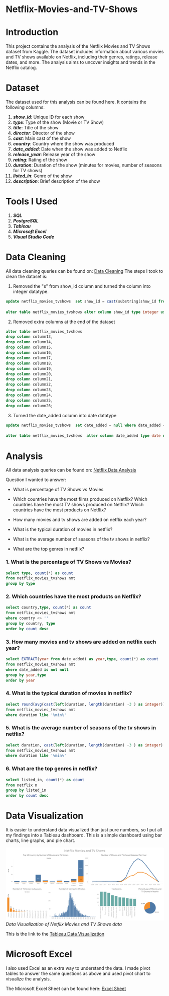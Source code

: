 # Netflix-Movies-and-TV-Shows
 
# Introduction
This project contains the analysis of the Netflix Movies and TV Shows dataset from Kaggle. The dataset includes information about various movies and TV shows available on Netflix, including their genres, ratings, release dates, and more. The analysis aims to uncover insights and trends in the Netflix catalog.


# Dataset
The dataset used for this analysis can be found here. It contains the following columns:

1. ***show_id***: Unique ID for each show
2. ***type***: Type of the show (Movie or TV Show)
3. ***title***: Title of the show
4. ***director***: Director of the show
5. ***cast***: Main cast of the show
6. ***country***: Country where the show was produced
7. ***date_added***: Date when the show was added to Netflix
8. ***release_year***: Release year of the show
9. ***rating***: Rating of the show
10. ***duration***: Duration of the show (minutes for movies, number of seasons for TV shows)
11. ***listed_in***: Genre of the show
12. ***description***: Brief description of the show

# Tools I Used
1. ***SQL***
2. ***PostgreSQL***
3. ***Tableau***
4. ***Microsoft Excel***
5. ***Visual Studio Code***

# Data Cleaning
All data cleaning queries can be found on:
[Data Cleaning](/sql%20scripts/Data%20Cleaning.sql)
The steps I took to clean the dataset is:

1. Removed the "s" from show_id column and turned the column into integer datatype.
```sql
update netflix_movies_tvshows  set show_id = cast(substring(show_id from 2) as integer);

alter table netflix_movies_tvshows alter column show_id type integer using show_id::integer;
```

2. Removed extra columns at the end of the dataset 
```sql
alter table netflix_movies_tvshows 
drop column column13,
drop column column14,
drop column column15,
drop column column16,
drop column column17,
drop column column18,
drop column column19,
drop column column20,
drop column column21,
drop column column22,
drop column column23,
drop column column24,
drop column column25,
drop column column26;
```

3. Turned the date_added column into date datatype
```sql
update netflix_movies_tvshows  set date_added = null where date_added = '';

alter table netflix_movies_tvshows  alter column date_added type date using date_added::date;
```


# Analysis
All data analysis queries can be found on:
[Netflix Data Analysis](/sql%20scripts/Netflix%20Data%20Analysis.sql)

Question I wanted to answer:
 * What is percentage of TV Shows vs Movies 
 * Which countries have the most films produced on Netflix?
		Which countries have the most TV shows produced on Netflix?
		Which countries have the most products on Netflix?

 *  How many movies and tv shows are added on netflix each year?
 * What is the typical duration of movies in netflix?
 * What is the average number of seasons of the tv shows in netflix?
 * What are the top genres in netflix?

### 1. What is the percentage of TV Shows vs Movies?

```sql
select type, count(*) as count
from netflix_movies_tvshows nmt 
group by type
```

### 2. Which countries have the most products on Netflix?
```sql
select country,type, count(*) as count
from netflix_movies_tvshows nmt 
where country <> ''
group by country, type
order by count desc
```

### 3. How many movies and tv shows are added on netflix each year?
```sql
select EXTRACT(year from date_added) as year,type, count(*) as count
from netflix_movies_tvshows nmt 
where date_added is not null 
group by year,type
order by year
```

### 4. What is the typical duration of movies in netflix?
```sql
select round(avg(cast(left(duration, length(duration) -3 ) as integer)),2) as avg_minutes
from netflix_movies_tvshows nmt 
where duration like '%min%'
```

### 5. What is the average number of seasons of the tv shows in netflix?
```sql
select duration, cast(left(duration, length(duration) -3 ) as integer) as minutes
from netflix_movies_tvshows nmt 
where duration like '%min%'
```

### 6. What are the top genres in netflix?
```sql
select listed_in, count(*) as count
from netflix n 
group by listed_in 
order by count desc
```

# Data Visualization
It is easier to understand data visualized than just pure numbers, so I put all my findings into a Tableau dashboard. This is a simple dashboard using bar charts, line graphs, and pie chart.

![Tableau Dashboard Image](/images/netflix%20tableau%20dashboard.png)
*Data Visualization of Netflix Movies and TV Shows data*

This is the link to the [Tableau Data Visualization](https://public.tableau.com/views/NetflixDashboard_17167795961720/Dashboard1?:language=en-US&publish=yes&:sid=&:display_count=n&:origin=viz_share_link)

# Microsoft Excel
I also used Excel as an extra way to understand the data. I made pivot tables to answer the same questions as above and used pivot chart to visualize the analysis.

The Microsoft Excel Sheet can be found here: [Excel Sheet](/Excel/netflix_movies_tvshows.xlsx)